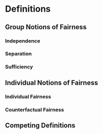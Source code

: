 # Definitions

## Group Notions of Fairness

### Independence

### Separation

### Sufficiency

## Individual Notions of Fairness

### Individual Fairness

### Counterfactual Fairness

## Competing Definitions


